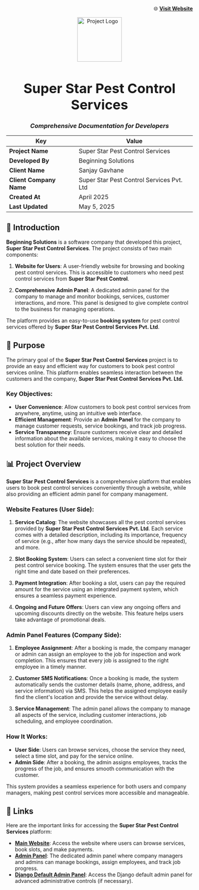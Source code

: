<p align="right">
  🌐 <a href="https://www.superstarpestcontrol.com/" target="_blank"><u><strong>Visit Website</strong></u></a>
</p>

<p align="center">
  <img src="https://www.superstarpestcontrol.com/static/images/super_star_logo.png" alt="Project Logo" width="120"/>
</p>

<h1 align="center" style="font-size: 36px;"><strong>Super Star Pest Control Services</strong></h1>

<h3 align="center"><em>Comprehensive Documentation for Developers</em></h3>

<div align="center">

  
| Key                     | Value                                                   |
|--------------------------|-----------------------------------------------------------|
| **Project Name**         | Super Star Pest Control Services                         |
| **Developed By**         | Beginning Solutions                                      |
| **Client Name**          | Sanjay Gavhane                                           |
| **Client Company Name**  | Super Star Pest Control Services Pvt. Ltd                |
| **Created At**           | April 2025                                               |
| **Last Updated**         | May 5, 2025                                              |

</div>


## 📜 Introduction

**Beginning Solutions** is a software company that developed this project, **Super Star Pest Control Services**. The project consists of two main components:

1. **Website for Users**: A user-friendly website for browsing and booking pest control services. This is accessible to customers who need pest control services from **Super Star Pest Control**.
   
2. **Comprehensive Admin Panel**: A dedicated admin panel for the company to manage and monitor bookings, services, customer interactions, and more. This panel is designed to give complete control to the business for managing operations.

The platform provides an easy-to-use **booking system** for pest control services offered by **Super Star Pest Control Services Pvt. Ltd**.


## 🎯 Purpose

The primary goal of the **Super Star Pest Control Services** project is to provide an easy and efficient way for customers to book pest control services online. This platform enables seamless interaction between the customers and the company, **Super Star Pest Control Services Pvt. Ltd.**

### Key Objectives:
- **User Convenience**: Allow customers to book pest control services from anywhere, anytime, using an intuitive web interface.
- **Efficient Management**: Provide an **Admin Panel** for the company to manage customer requests, service bookings, and track job progress.
- **Service Transparency**: Ensure customers receive clear and detailed information about the available services, making it easy to choose the best solution for their needs.


## 📊 Project Overview

**Super Star Pest Control Services** is a comprehensive platform that enables users to book pest control services conveniently through a website, while also providing an efficient admin panel for company management.

### **Website Features (User Side)**:
1. **Service Catalog**: The website showcases all the pest control services provided by **Super Star Pest Control Services Pvt. Ltd**. Each service comes with a detailed description, including its importance, frequency of service (e.g., after how many days the service should be repeated), and more.
   
2. **Slot Booking System**: Users can select a convenient time slot for their pest control service booking. The system ensures that the user gets the right time and date based on their preferences.
   
3. **Payment Integration**: After booking a slot, users can pay the required amount for the service using an integrated payment system, which ensures a seamless payment experience.

4. **Ongoing and Future Offers**: Users can view any ongoing offers and upcoming discounts directly on the website. This feature helps users take advantage of promotional deals.

### **Admin Panel Features (Company Side)**:
1. **Employee Assignment**: After a booking is made, the company manager or admin can assign an employee to the job for inspection and work completion. This ensures that every job is assigned to the right employee in a timely manner.

2. **Customer SMS Notifications**: Once a booking is made, the system automatically sends the customer details (name, phone, address, and service information) via SMS. This helps the assigned employee easily find the client's location and provide the service without delay.

3. **Service Management**: The admin panel allows the company to manage all aspects of the service, including customer interactions, job scheduling, and employee coordination.

### **How It Works**:
- **User Side**: Users can browse services, choose the service they need, select a time slot, and pay for the service online.
- **Admin Side**: After a booking, the admin assigns employees, tracks the progress of the job, and ensures smooth communication with the customer.

This system provides a seamless experience for both users and company managers, making pest control services more accessible and manageable.


## 🔗 Links

Here are the important links for accessing the **Super Star Pest Control Services** platform:

- **[Main Website](https://www.superstarpestcontrol.com/)**: Access the website where users can browse services, book slots, and make payments.
- **[Admin Panel](https://admin.superstarpestcontrol.com/)**: The dedicated admin panel where company managers and admins can manage bookings, assign employees, and track job progress.
- **[Django Default Admin Panel](https://superstarpestcontrol.com/supreme/)**: Access the Django default admin panel for advanced administrative controls (if necessary).

